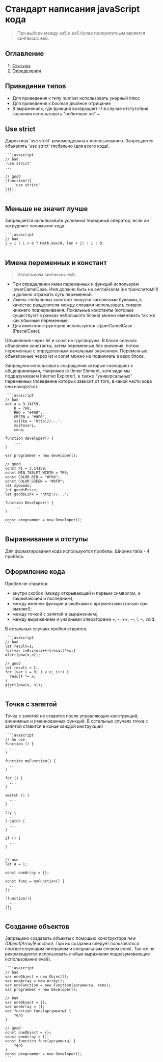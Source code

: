 # Стандарт написания javaScript кода

> При выборе между es5 и es6 более приоритетным является синтаксис es6.

## Оглавление

  1. [Отступы](#Отступы)
  1. [Определения](./DEFINITIONS.md)

## Приведение типов
  + Для приведения к типу number использовать унарный плюс
  + Для приведения к boolean двойное отрицание
  + В выражениях, где функция возвращает -1 в случае отстутствия значения использовать "побитовое не" ~

## Use strict
  Директива 'use strict' рекомендована к использованию. Запрещается объявлять 'use strict' глобально (для всего кода).

    ```javascript
    // bad
    'use strict'
    ...

    // good
    (function(){
        'use strict'
    })();
    ```

## Меньше не значит лучше
  Запрещается использовать условный тернарный оператор, если он затрудняет понимание кода

    ```javascript
    // bad
    i = i ? i < 0 ? Math.max(0, len + i) : i : 0;
    ```


## Имена переменных и констант
  > Используем синтаксис es6.

  + При определении имен переменных и функций используем lowerCamelCase. Имя должно быть на английском (не транслитом!!!) и должно отражать суть переменной. 
  + Имена глобальных констант пишутся заглавными буквами, в качестве разделителя между словами использовать символ нижнего подчеркивания. Локальные константы (которые существуют в рамках небольшого блока) можно именовать так же как обычные переменные.
  + Для имен конструкторов используется UpperCamelCase (PascalCase);

Объявления через let и const не группируем. В блоке сначала объявляем константы, затем переменные без значения, потом переменные с определенным начальным значением. Переменные объявленные через let и const можно не поднимать в верх блока.

Запрещено использовать сокращения которые совпадают с общепринятыми, Например ie (Inner Element, хотя видя мы подразумеваем Internet Explorer), а также "универсальных" переменных (поведение которых зависит от того, в какой части кода они находятся).

    ```javascript
    // bad
    var a = 3.14159,
        B = 768,
        RED = "#F00",
        GREEN = "#0F0",
        ssilka = 'http://...',
        moiTovari,
        cena;

    function developer() {
        ...
    }

    var programmer = new developer();

    // good
    const PI = 3.14159;
    const MIN_TABLET_WIDTH = 768;
    const COLOR_RED = "#F00";
    const COLOR_GREEN = "#0F0";
    let myGoods;
    let goodsPrice;
    let goodsLink = 'http://...';

    function Developer() {
        ...
    }

    const programmer = new Developer();
    ```

## Выравнивание и отступы
  Для форматирования кода используются пробелы. Ширина таба - 4 пробела.

## Оформление кода
Пробел не ставится:

  + внутри скобок (между открывающей и первым символом, и закрывающей и последним);
  + между именем функции и скобками с аргументами (только при вызове!);
  + между точкой с запятой и выражением;
  + между выражением и унарными операторами +, -, ++, --, !, ~, void.

В остальных случаях пробел ставится.

    ```javascript
    // bad
    let result=1;
    for(var i=0;i<n;i++){result*=x;}
    alert(pow(x,n));

    // good
    let result = 1;
    for (var i = 0; i < n; i++) {
      result *= x;
    }
    alert(pow(x, n));
    ```

## Точка с запятой
  Точка с запятой не ставится после управляющих конструкций, анонимных и именнованных функций. В остальных случаях точка с запятой ставится в конце каждой инструкции!

    ```javascript
    // no use
    function () {
      ...
    }

    function myFunction() {
      ...
    }

    for () {
      ...
    }

    switch () {
      ...
    }

    try {
      ...
    } catch {
      ...
    }

    if () {
      ...
    }


    // use
    let a = 1;

    const oneArray = {};

    const func = myFunction() {
      ...
    };

    (function(){
      ...
    });
    ```

## Создание объектов
  Запрещено создавать объекты с помощью конструктора *new (Object|Array|Function)*. При их создании следует пользоваться соответствующим литералом и специальным словом const. Так же не рекомендуется использовать любые выражения подразумевающие использование eval().

    ```javascript
    // bad
    var oneObject = new Object();
    var oneArray = new Array();
    var oneFunction = new Function(аргументы, тело);
    var programmer = new Developer();

    // bad
    var oneObject = {};
    var oneArray = [];
    var function func(аргументы) {
        тело
    }

    // good
    const oneObject = {};
    const oneArray = [];
    const function func(аргументы) {
        тело
    }
    const programmer = new Developer();
    ```
